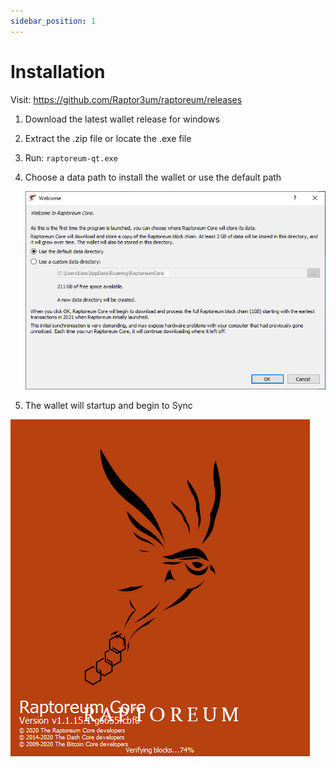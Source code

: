 ```yaml
---
sidebar_position: 1
---
```


# Installation

Visit: <https://github.com/Raptor3um/raptoreum/releases>

1. Download the latest wallet release for windows
2. Extract the .zip file or locate the .exe file
3. Run: `raptoreum-qt.exe`
4. Choose a data path to install the wallet or use the default path

    ![Welcome Prompt](./assets/setup1.png)

5. The wallet will startup and begin to Sync

![Launch Screen](./assets/setup2.png)
